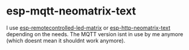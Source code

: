 # esp-mqtt-neomatrix-text

I use [esp-remotecontrolled-led-matrix](https://github.com/EdJoPaTo/esp-remotecontrolled-led-matrix) or [esp-http-neomatrix-text](https://github.com/EdJoPaTo/esp-http-neomatrix-text) depending on the needs.
The MQTT version isnt in use by me anymore (which doesnt mean it shouldnt work anymore).
